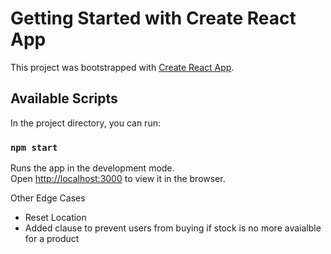 # Getting Started with Create React App
<!-- # TrollBasket Ecommerce Mobile Prototype -->
This project was bootstrapped with [Create React App](https://github.com/facebook/create-react-app).

## Available Scripts

In the project directory, you can run:

### `npm start`

Runs the app in the development mode.\
Open [http://localhost:3000](http://localhost:3000) to view it in the browser.

Other Edge Cases

- Reset Location
- Added clause to prevent users from buying if stock is no more avaialble for a product
<!-- -- added seperate place values for total price. -->
<!-- add hover to everylink where it needs to be on devices that support hover -->
